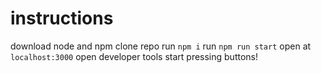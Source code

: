 # instructions

download node and npm
clone repo
run `npm i`
run `npm run start`
open at `localhost:3000` 
open developer tools
start pressing buttons!